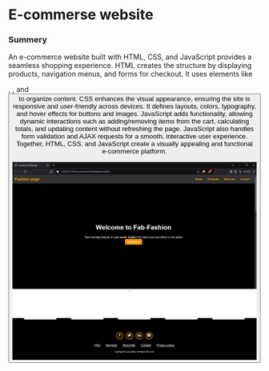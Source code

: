 <h1>
  E-commerse website
</h1>
<h3>
  Summery
</h3>
<p>
  An e-commerce website built with HTML, CSS, and JavaScript provides a seamless shopping experience. HTML creates the structure by displaying products, navigation menus, and forms for checkout. It uses elements like <div>, <img>, and <button> to organize content. CSS enhances the visual appearance, ensuring the site is responsive and user-friendly across devices. It defines layouts, colors, typography, and hover effects for buttons and images. JavaScript adds functionality, allowing dynamic interactions such as adding/removing items from the cart, calculating totals, and updating content without refreshing the page. JavaScript also handles form validation and AJAX requests for a smooth, interactive user experience. Together, HTML, CSS, and JavaScript create a visually appealing and functional e-commerce platform.
</p>
<img src = "header.png">
<img src = "footersection.png">
